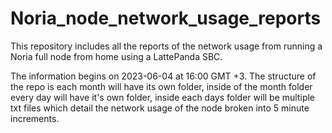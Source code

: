 # Noria_node_network_usage_reports
This repository includes all the reports of the network usage from running a Noria full node from home using a LattePanda SBC.

The information begins on  2023-06-04 at 16:00 GMT +3. The structure of the repo is each month will have its own folder, inside of the month folder every day will have it's own folder, inside each days folder will be multiple txt files which detail the network usage of the node broken into 5 minute increments.
